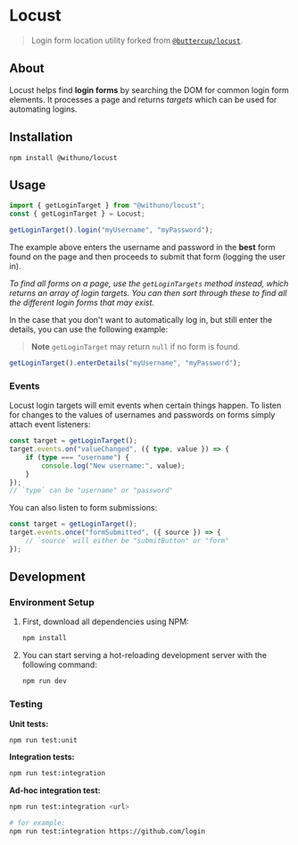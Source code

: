 # Locust

> Login form location utility forked from [`@buttercup/locust`](https://github.com/buttercup/locust).

## About

Locust helps find **login forms** by searching the DOM for common login form elements. It processes a page and returns _targets_ which can be used for automating logins.

## Installation

`npm install @withuno/locust`

## Usage

```ts
import { getLoginTarget } from "@withuno/locust";
const { getLoginTarget } = Locust;

getLoginTarget().login("myUsername", "myPassword");
```

The example above enters the username and password in the **best** form found on the page and then proceeds to submit that form (logging the user in).

_To find all forms on a page, use the `getLoginTargets` method instead, which returns an array of login targets. You can then sort through these to find all the different login forms that may exist._

In the case that you don't want to automatically log in, but still enter the details, you can use the following example:

> **Note**
> `getLoginTarget` may return `null` if no form is found.

```ts
getLoginTarget().enterDetails("myUsername", "myPassword");
```


### Events

Locust login targets will emit events when certain things happen. To listen for changes to the values of usernames and passwords on forms simply attach event listeners:

```ts
const target = getLoginTarget();
target.events.on("valueChanged", ({ type, value }) => {
    if (type === "username") {
        console.log("New username:", value);
    }
});
// `type` can be "username" or "password"
```

You can also listen to form submissions:

```ts
const target = getLoginTarget();
target.events.once("formSubmitted", ({ source }) => {
    // `source` will either be "submitButton" or "form"
});
```

## Development

### Environment Setup

1. First, download all dependencies using NPM:

   ```zsh
   npm install
   ```

2. You can start serving a hot-reloading development server with the following command:

   ```zsh
   npm run dev
   ```

### Testing

**Unit tests:**

```zsh
npm run test:unit
```

**Integration tests:**

```zsh
npm run test:integration
```

**Ad-hoc integration test:**

```zsh
npm run test:integration <url>

# for example:
npm run test:integration https://github.com/login
```
